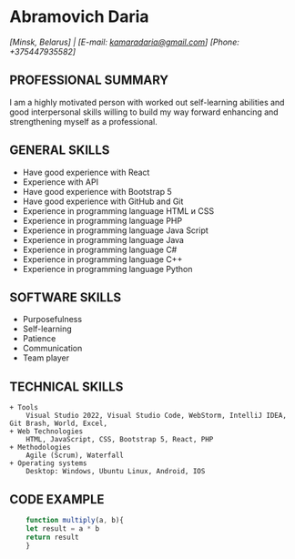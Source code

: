 # Abramovich Daria
*[Minsk, Belarus] | [E-mail: kamaradaria@gmail.com]  [Phone: +375447935582]*

## PROFESSIONAL SUMMARY
I am a highly motivated person with worked out self-learning abilities and good interpersonal skills willing to build my way forward enhancing and strengthening myself as a professional.

## GENERAL SKILLS 
- Have good experience with React
- Experience with API
- Have good experience with Bootstrap 5
- Have good experience with GitHub and Git
- Experience in programming language HTML и CSS
- Experience in programming language PHP
- Experience in programming language Java Script
- Experience in programming language Java
- Experience in programming language C# 
- Experience in programming language С++
- Experience in programming language Python

## SOFTWARE SKILLS
- Purposefulness
- Self-learning
- Patience
- Communication
- Team player

## TECHNICAL SKILLS
    + Tools
        Visual Studio 2022, Visual Studio Code, WebStorm, IntelliJ IDEA, Git Brash, World, Excel, 
    + Web Technologies 
        HTML, JavaScript, CSS, Bootstrap 5, React, PHP
    + Methodologies
        Agile (Scrum), Waterfall
    + Operating systems
        Desktop: Windows, Ubuntu Linux, Android, IOS 

## CODE EXAMPLE
```javascript
    function multiply(a, b){
    let result = a * b
    return result 
    }
```
